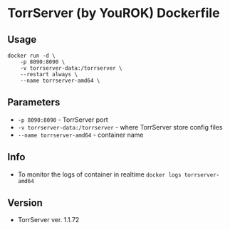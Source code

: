 # TorrServer (by YouROK) Dockerfile

## Usage

```
docker run -d \
	-p 8090:8090 \
	-v torrserver-data:/torrserver \
	--restart always \
	--name torrserver-amd64 \
```

## Parameters

* `-p 8090:8090` - TorrServer port
* `-v torrserver-data:/torrserver` - where TorrServer store config files
* `--name torrserver-amd64` - container name

## Info

* To monitor the logs of container in realtime `docker logs torrserver-amd64`

## Version
* TorrServer ver. 1.1.72
